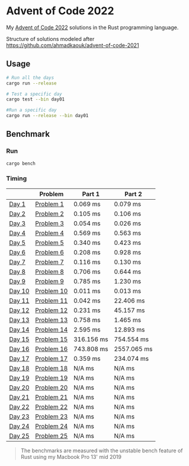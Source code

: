 # Advent of Code 2022
My [Advent of Code 2022](https://adventofcode.com) solutions in the Rust programming language.

Structure of solutions modeled after https://github.com/ahmadkaouk/advent-of-code-2021

## Usage
```sh
# Run all the days
cargo run --release

# Test a specific day
cargo test --bin day01

#Run a specific day
cargo run --release --bin day01
```
## Benchmark
### Run

```sh
cargo bench
```



### Timing

|                       | Problem                                            | Part 1   | Part 2   |   
|-----------------------|----------------------------------------------------|----------|----------|
| [Day 1](src/day01.rs) | [Problem 1](https://adventofcode.com/2022/day/1)   |   0.069 ms |   0.079 ms |   
| [Day 2](src/day02.rs) | [Problem 2](https://adventofcode.com/2022/day/2)   |   0.105 ms |   0.106 ms |   
| [Day 3](src/day03.rs) | [Problem 3](https://adventofcode.com/2022/day/3)   |   0.054 ms |   0.026 ms | 
| [Day 4](src/day04.rs) | [Problem 4](https://adventofcode.com/2022/day/4)   |   0.569 ms |   0.563 ms | 
| [Day 5](src/day05.rs) | [Problem 5](https://adventofcode.com/2022/day/5)   |   0.340 ms |   0.423 ms | 
| [Day 6](src/day06.rs) | [Problem 6](https://adventofcode.com/2022/day/6)   |   0.208 ms |   0.928 ms | 
| [Day 7](src/day07.rs) | [Problem 7](https://adventofcode.com/2022/day/7)   |   0.116 ms |   0.130 ms |
| [Day 8](src/day08.rs) | [Problem 8](https://adventofcode.com/2022/day/8)   |   0.706 ms |   0.644 ms |
| [Day 9](src/day09.rs) | [Problem 9](https://adventofcode.com/2022/day/9)   |   0.785 ms |   1.230 ms |
| [Day 10](src/day10.rs)| [Problem 10](https://adventofcode.com/2022/day/10) |   0.011 ms |   0.013 ms |
| [Day 11](src/day10.rs)| [Problem 11](https://adventofcode.com/2022/day/11) |   0.042 ms |  22.406 ms |
| [Day 12](src/day10.rs)| [Problem 12](https://adventofcode.com/2022/day/12) |   0.231 ms |  45.157 ms |
| [Day 13](src/day10.rs)| [Problem 13](https://adventofcode.com/2022/day/13) |   0.758 ms |   1.465 ms |
| [Day 14](src/day10.rs)| [Problem 14](https://adventofcode.com/2022/day/14) |   2.595 ms |  12.893 ms |
| [Day 15](src/day10.rs)| [Problem 15](https://adventofcode.com/2022/day/15) | 316.156 ms | 754.554 ms |
| [Day 16](src/day10.rs)| [Problem 16](https://adventofcode.com/2022/day/16) | 743.808 ms |2557.065 ms |
| [Day 17](src/day10.rs)| [Problem 17](https://adventofcode.com/2022/day/17) |   0.359 ms | 234.074 ms |
| [Day 18](src/day10.rs)| [Problem 18](https://adventofcode.com/2022/day/18) |   N/A ms |   N/A ms |
| [Day 19](src/day10.rs)| [Problem 19](https://adventofcode.com/2022/day/19) |   N/A ms |   N/A ms |
| [Day 20](src/day10.rs)| [Problem 20](https://adventofcode.com/2022/day/20) |   N/A ms |   N/A ms |
| [Day 21](src/day10.rs)| [Problem 21](https://adventofcode.com/2022/day/21) |   N/A ms |   N/A ms |
| [Day 22](src/day10.rs)| [Problem 22](https://adventofcode.com/2022/day/22) |   N/A ms |   N/A ms |
| [Day 23](src/day10.rs)| [Problem 23](https://adventofcode.com/2022/day/23) |   N/A ms |   N/A ms |
| [Day 24](src/day10.rs)| [Problem 24](https://adventofcode.com/2022/day/24) |   N/A ms |   N/A ms |
| [Day 25](src/day10.rs)| [Problem 25](https://adventofcode.com/2022/day/25) |   N/A ms |   N/A ms |


> The benchmarks are measured with the unstable bench feature of Rust using my Macbook Pro 13' mid 2019
